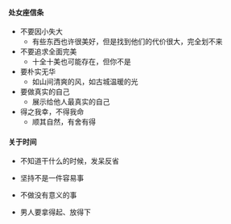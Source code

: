 #### 处女座信条

* 不要因小失大
  * 有些东西也许很美好，但是找到他们的代价很大，完全划不来
* 不要追求全面完美
  * 十全十美也可能存在，但你不是
* 要朴实无华
  * 如山间清爽的风，如古城温暖的光
* 要做真实的自己
  * 展示给他人最真实的自己
* 得之我幸，不得我命
  * 顺其自然，有舍有得

#### 关于时间

* 不知道干什么的时候，发呆反省
* 坚持不是一件容易事
* 不做没有意义的事

* 男人要拿得起、放得下